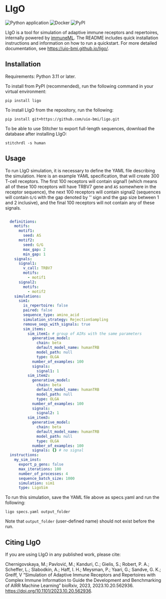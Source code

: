 # LIgO


![Python application](https://github.com/uio-bmi/ligo/actions/workflows/python-app.yml/badge.svg?branch=main)
![Docker](https://github.com/uio-bmi/ligo/actions/workflows/docker-publish.yml/badge.svg?branch=main)
![PyPI](https://github.com/uio-bmi/ligo/actions/workflows/publish-to-pypi.yml/badge.svg?branch=master)

LIgO is a tool for simulation of adaptive immune receptors and repertoires, 
internally powered by [immuneML](https://immuneml.uio.no/). The README includes quick installation instructions and information on how to run a quickstart. For more detailed documentation, see https://uio-bmi.github.io/ligo/.

## Installation

Requirements: Python 3.11 or later.

To install from PyPI (recommended), run the following command in your virtual environment:
```
pip install ligo
```
To install LIgO from the repository, run the following:
```
pip install git+https://github.com/uio-bmi/ligo.git
```
To be able to use Stitcher to export full-length sequences, download the database after installing LIgO:
```
stitchrdl -s human
```

## Usage

To run LIgO simulation, it is necessary to define the YAML file describing the simulation. Here is
an example YAML specification, that will create 300 T-cell receptors. The first 100
receptors will contain signal1 (which means all of these 100 receptors will have TRBV7 gene and `AS` 
somewhere in the receptor sequence), the next 100 receptors will contain signal2 (sequences will contain `G/G`
with the gap denoted by '\' sign and the gap size between 1 and 2 inclusive), and the final 100 receptors
will not contain any of these signals.

```yaml

  definitions:
    motifs:
      motif1:
        seed: AS
      motif2:
        seed: G/G
        max_gap: 2
        min_gap: 1
    signals:
      signal1:
        v_call: TRBV7
        motifs:
          - motif1
      signal2:
        motifs:
          - motif2
    simulations:
      sim1:
        is_repertoire: false
        paired: false
        sequence_type: amino_acid
        simulation_strategy: RejectionSampling
        remove_seqs_with_signals: true 
        sim_items:
          sim_item1: # group of AIRs with the same parameters
            generative_model:
              chain: beta
              default_model_name: humanTRB
              model_path: null
              type: OLGA
            number_of_examples: 100
            signals:
              signal1: 1
          sim_item2:
            generative_model:
              chain: beta
              default_model_name: humanTRB
              model_path: null
              type: OLGA
            number_of_examples: 100
            signals:
              signal2: 1
          sim_item3:
            generative_model:
              chain: beta
              default_model_name: humanTRB
              model_path: null
              type: OLGA
            number_of_examples: 100
            signals: {} # no signal
  instructions:
    my_sim_inst:
      export_p_gens: false
      max_iterations: 100
      number_of_processes: 4
      sequence_batch_size: 1000
      simulation: sim1
      type: LigoSim
```

To run this simulation, save the YAML file above as specs.yaml and run the following:

```commandline
ligo specs.yaml output_folder
```

Note that `output_folder` (user-defined name) should not exist before the run.


## Citing LIgO

If you are using LIgO in any published work, please cite:

Chernigovskaya, M.; Pavlović, M.; Kanduri, C.; Gielis, S.; Robert, P. A.; Scheffer, L.; Slabodkin, A.; Haff, I. H.; Meysman, P.; Yaari, G.; Sandve, G. K.; Greiff, V
“Simulation of Adaptive Immune Receptors and Repertoires with Complex Immune Information to Guide the Development and Benchmarking of AIRR Machine Learning” 
bioRxiv, 2023, 2023.10.20.562936. https://doi.org/10.1101/2023.10.20.562936.


